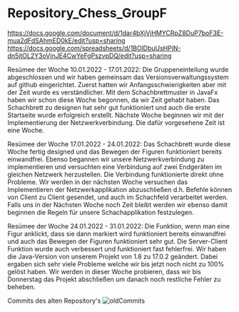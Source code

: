 # Repository_Chess_GroupF
https://docs.google.com/document/d/1dar4bXjVjHMYCRpZ8DuP7boF3E-mua2dFdSAhmED0kE/edit?usp=sharing
https://docs.google.com/spreadsheets/d/1BOlDbuUsHPjN-dn5jtOL2Y3oVjnJE4CwYeFgPszvpDQ/edit?usp=sharing


Resümee der Woche 10.01.2022 - 17.01.2022:
Die Gruppeneinteilung wurde abgeschlossen und wir haben gemeinsam das Versionsverwaltungssystem auf github eingerichtet. Zuerst hatten wir Anfangsschwierigkeiten aber mit der Zeit wurde es verständlicher. Mit dem Schachbrettmuster in JavaFx haben wir schon diese Woche begonnen, da wir Zeit gehabt haben. Das Schachbrett zu designen hat sehr gut funktioniert und auch die erste Startseite wurde erfolgreich erstellt. Nächste Woche beginnen wir mit der Implementierung der Netzwerkverbindung. Die dafür vorgesehene Zeit ist eine Woche.

Resümee der Woche 17.01.2022 - 24.01.2022:
Das Schachbrett wurde diese Woche fertig designed und das Bewegen der Figuren funktioniert bereits einwandfrei. Ebenso begannen wir unsere Netzwerkverbindung zu implementieren und versuchten eine Verbindung auf zwei Endgeräten im gleichen Netzwerk herzustellen. Die Verbindung funktionierte direkt ohne Probleme. Wir werden in der nächsten Woche versuchen das Implementieren der Netzwerkapplikation abzuschließen d.h. Befehle können von Client zu Client gesendet, und auch im Schachfeld verarbeitet werden. Falls uns in der Nächsten Woche noch Zeit bleibt werden wir ebenso damit beginnen die Regeln für unsere Schachapplikation festzulegen.

Resümee der Woche 24.01.2022 - 31.01.2022:
Die Funktion, wenn man eine Figur anklickt, dass sie dann markiert wird funktioniert bereits einwandfrei und auch das Bewegen der Figuren funktioniert sehr gut. Die Server-Client Funktion wurde auch verbessert und funktioniert fast fehlerfrei. Wir haben die Java-Version von unserem Projekt von 1.8 zu 17.0.2 geändert. Dabei ergaben sich sehr viele Probleme welche wir bis jetzt noch nicht zu 100% gelöst haben. Wir werden in dieser Woche probieren, dass wir bis Donnerstag das Projekt abschließen um danach noch restliche Fehler zu beheben.


Commits des alten Repository's
![oldCommits](https://user-images.githubusercontent.com/91054106/151842021-5adcd498-7629-40d7-a7de-716604f415ea.PNG)


